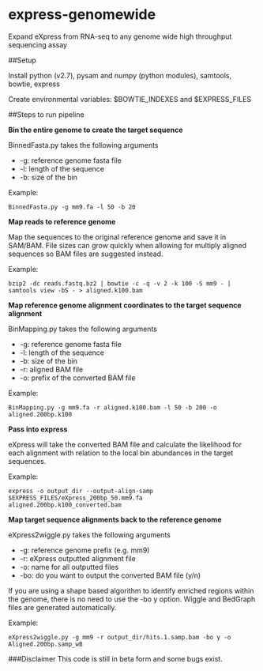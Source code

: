 express-genomewide
==================

Expand eXpress from RNA-seq to any genome wide high throughput sequencing assay


##Setup

Install python (v2.7), pysam and numpy (python modules), samtools, bowtie, express

Create environmental variables: $BOWTIE_INDEXES and $EXPRESS_FILES

##Steps to run pipeline 

**Bin the entire genome to create the target sequence**

BinnedFasta.py takes the following arguments
* -g: reference genome fasta file
* -l: length of the sequence
* -b: size of the bin

Example:

`` BinnedFasta.py -g mm9.fa -l 50 -b 20 ``

**Map reads to reference genome**

Map the sequences to the original reference genome and save it in SAM/BAM. File sizes can grow quickly when allowing for multiply aligned sequences so BAM files are suggested instead.

Example: 

`` bzip2 -dc reads.fastq.bz2 | bowtie -c -q -v 2 -k 100 -S mm9 - | samtools view -bS - > aligned.k100.bam ``

**Map reference genome alignment coordinates to the target sequence alignment**

BinMapping.py takes the following arguments
* -g: reference genome fasta file
* -l: length of the sequence
* -b: size of the bin
* -r: aligned BAM file
* -o: prefix of the converted BAM file

Example:

`` BinMapping.py -g mm9.fa -r aligned.k100.bam -l 50 -b 200 -o aligned.200bp.k100 ``

**Pass into express**

eXpress will take the converted BAM file and calculate the likelihood for each alignment with relation to the local bin abundances in the target sequences.

Example:

``express -o output_dir --output-align-samp $EXPRESS_FILES/eXpress_200bp_50.mm9.fa aligned.200bp.k100_converted.bam``

**Map target sequence alignments back to the reference genome**

eXpress2wiggle.py takes the following arguments
* -g: reference genome prefix (e.g. mm9)
* -r: eXpress outputted alignment file
* -o: name for all outputted files
* -bo: do you want to output the converted BAM file (y/n)

If you are using a shape based algorithm to identify enriched regions within the genome, there is no need to use the -bo y option. Wiggle and BedGraph files are generated automatically.

Example:

``eXpress2wiggle.py -g mm9 -r output_dir/hits.1.samp.bam -bo y -o Aligned.200bp.samp_wB``

###Disclaimer
This code is still in beta form and some bugs exist. 

